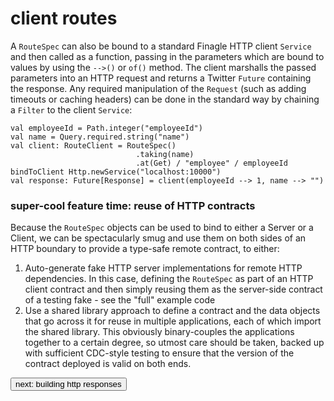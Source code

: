# client routes
A ```RouteSpec``` can also be bound to a standard Finagle HTTP client ```Service``` and then called as a function, passing in the parameters which 
are bound to values by using the ```-->()``` or ```of()``` method. The client marshalls the passed parameters into an HTTP request and 
returns a Twitter ```Future``` containing the response. Any required manipulation of the ```Request``` (such as adding timeouts or caching 
headers) can be done in the standard way by chaining a ```Filter``` to the client ```Service```:

```
val employeeId = Path.integer("employeeId")
val name = Query.required.string("name")
val client: RouteClient = RouteSpec()
                            .taking(name)
                            .at(Get) / "employee" / employeeId bindToClient Http.newService("localhost:10000")
val response: Future[Response] = client(employeeId --> 1, name --> "")
```

### super-cool feature time: reuse of HTTP contracts
Because the ```RouteSpec``` objects can be used to bind to either a Server or a Client, we can be spectacularly smug and use them on 
both sides of an HTTP boundary to provide a type-safe remote contract, to either:

1. Auto-generate fake HTTP server implementations for remote HTTP dependencies. In this case, defining the ```RouteSpec``` as part of 
an HTTP client contract and then simply reusing them as the server-side contract of a testing fake - see the "full" example code
2. Use a shared library approach to define a contract and the data objects that go across it for reuse in multiple applications, each 
of which import the shared library. This obviously binary-couples the applications together to a certain degree, so utmost care should 
be taken, backed up with sufficient CDC-style testing to ensure that the version of the contract deployed is valid on both ends.

<a class="next" href="http://fintrospect.io/building-http-responses" target="_top"><button type="button" class="btn btn-sm btn-default">next: building http responses</button></a>
